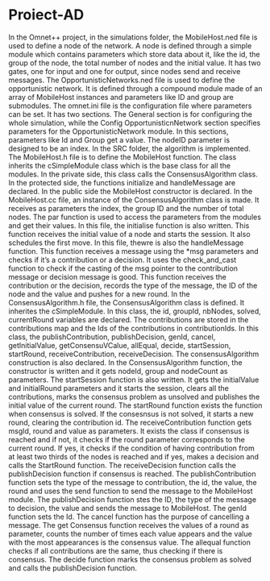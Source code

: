 # Proiect-AD
In the Omnet++ project, in the simulations folder, the MobileHost.ned file is used to define a node of the network.  A node is defined through a simple module which contains parameters which store data about it, like the id, the group of the node, the total number of nodes and the initial value. It has two gates, one for input and one for output, since nodes send and receive messages.
	The OpportunisticNetworks.ned file is used to define the opportunistic network. It is defined through a compound module made of an array of MobileHost instances and parameters like ID and group are submodules.
	The omnet.ini file is the configuration file where parameters can be set. It has two sections. The General section is for configuring the whole simulation, while the Config OpportunisticnNetwork section specifies parameters for the OpportunisticNetwork module. In this sections, parameters like Id and Group get a value. The nodeID parameter is designed to be an index.
	In the SRC folder, the algorithm is implemented. The MobileHost.h file is to define the MobileHost function. The class inherits the cSimpleModule class which is the base class for all the modules. In the private side, this class calls the ConsensusAlgorithm class. In the protected side, the functions initialize and handleMessage are declared. In the public side the MobileHost constructor is declared.
	In the MobileHost.cc file, an instance of the ConsensusAlgorithm class is made. It receives as parameters the index, the group ID and the number of total nodes. The par function is used to access the parameters from the modules and get their values. In this file, the initialise function is also written. This function receives the initial value of a node and  starts the session. It also schedules the first move. In this file, thewre is also the handleMessage function. This function receives a message using the *msg parameters and checks if it’s a contribution or a decision. It uses the check_and_cast function to check if the casting of the msg pointer to the contribution message or decision message is good. This function receives the contribution or the decision, records the type of the message, the ID of the node and the value and pushes for a new round.
	In the ConsensusAlgorithm.h file, the ConsensusAlgorithm class is defined. It inherites the cSimpleModule. In this class, the id, groupId, nbNodes, solved, currentRound variables are declared. The contributions are stored in the contributions map and the Ids of the contributions in contributionIds. In this class, the publishContribution, publishDecision, genId, cancel, getInitialValue, getConsensuVCalue, allEqual, decide, startSession, startRound, receiveContribution, receiveDecision. The consensusAlgorithm construction is also declared.
	In the ConsensusAlgorithm function, the constructor is written and it gets nodeId, group and nodeCount as parameters. The startSession function is also written. It gets the initialValue and initialRound parameters and it starts the session, clears all the contributions, marks the consensus problem as unsolved and publishes the initial value of the current round. The startRound function exists the function when consensus is solved. If the consesnsus is not solved, it starts a new round, clearing  the contribution id. The receiveContribution function gets msgId, round and value as parameters. It exists the class if consensus is reached and if not, it checks if the round parameter corresponds to the current round. If yes, it checks if the condition of having contribution from at least two thirds of the nodes is reached and if yes, makes a decision and calls the StartRound function. The receiveDecision function calls the publishDecision function if consensus is reached. The publishContribution function sets the type of the message to contribution, the id, the value, the round and uses the send function to send the message to the MobileHost module. The publishDecision function stes the ID, the type of the message to decision, the value and sends the message to MobileHost. The genId function sets the Id. The cancel function has the purpose of cancelling a message. The get Consensus function receives the values of a round as parameter, counts the number of times each value appears and the value with the most appearances is the consensus value. The allequal function checks if all contributions are the same, thus checking if there is consensus. The decide function marks the consensus problem as solved and calls the publishDecision function.
